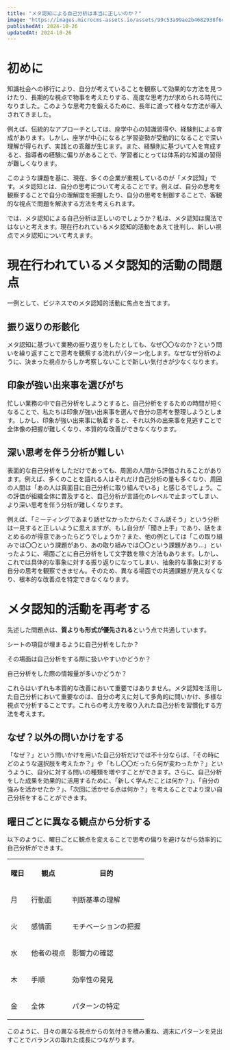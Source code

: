 ```yaml
---
title: "メタ認知による自己分析は本当に正しいのか？"
image: "https://images.microcms-assets.io/assets/99c53a99ae2b4682938f6c435d83e3d9/9ddec6b5ec3c45fa883f9c2be0e335e3/Microsoft-Fluentui-Emoji-3d-Wrench-3d.1024.png"
publishedAt: 2024-10-26
updatedAt: 2024-10-26
---
```


<h1 id="h313db3a8b3">初めに</h1><p>知識社会への移行により、自分が考えていることを観察して効果的な方法を見つけたり、長期的な視点で物事を考えたりする、高度な思考力が求められる時代になりました。このような思考力を鍛えるために、長年に渡って様々な方法が導入されてきました。</p><p>例えば、伝統的なアプローチとしては、座学中心の知識習得や、経験則による育成があります。しかし、座学が中心になると学習姿勢が受動的になることで深い理解が得られず、実践との乖離が生じます。また、経験則に基づいて人を育成すると、指導者の経験に偏りがあることで、学習者にとっては体系的な知識の習得が難しくなります。</p><p>このような課題を基に、現在、多くの企業が重視しているのが「メタ認知」です。メタ認知とは、自分の思考について考えることです。例えば、自分の思考を観察することで自分の理解度を把握したり、自分の思考を制御することで、客観的な視点で問題を解決する方法を考えられます。</p><p>では、メタ認知による自己分析は正しいのでしょうか？私は、メタ認知は魔法ではないと考えます。現在行われているメタ認知的活動をあえて批判し、新しい視点でメタ認知について考えます。</p><h1 id="h61c165332b">現在行われているメタ認知的活動の問題点</h1><p>一例として、ビジネスでのメタ認知的活動に焦点を当てます。</p><h2 id="h9f07d29607">振り返りの形骸化</h2><p>メタ認知に基づいて業務の振り返りをしたとしても、なぜ〇〇なのか？という問いを繰り返すことで思考を観察する流れがパターン化します。なぜなぜ分析のように、決まった視点からしか考察しないことで新しい気付きが少なくなります。</p><h2 id="h8e0ce2e0f4">印象が強い出来事を選びがち</h2><p>忙しい業務の中で自己分析をしようとすると、自己分析をするための時間が短くなることで、私たちは印象が強い出来事を選んで自分の思考を整理しようとします。しかし、印象が強い出来事に執着すると、それ以外の出来事を見逃すことで全体像の把握が難しくなり、本質的な改善ができなくなります。</p><h2 id="h8692af5f92">深い思考を伴う分析が難しい</h2><p>表面的な自己分析をしただけであっても、周囲の人間から評価されることがあります。例えば、多くのことを語れる人はそれだけ自己分析の量も多くなり、周囲の人間は「あの人は真面目に自己分析に取り組んでいる」と感じるでしょう。この評価が組織全体に普及すると、自己分析が言語化のレベルで止まってしまい、より深い思考を伴う分析が難しくなります。</p><p>例えば、「ミーティングであまり話せなかったからたくさん話そう」という分析は一見すると正しいように思えますが、もし自分が「聞き上手」であり、話をまとめるのが得意であったらどうでしょうか？また、他の例としては「この取り組みでは〇〇という課題があり、あの取り組みでは〇〇という課題があり…」といったように、場面ごとに自己分析をして文字数を稼ぐ方法もあります。しかし、これでは具体的な事象に対する振り返りになってしまい、抽象的な事象に対する自分の思考を観察できません。そのため、異なる場面での共通課題が見えなくなり、根本的な改善点を特定できなくなります。</p><h1 id="h251e5a7347">メタ認知的活動を再考する</h1><p>先述した問題点は、<strong>質よりも形式が優先される</strong>という点で共通しています。</p><p></p><p>シートの項目が埋まるように自己分析をしたか？</p><p>その場面は自己分析をする際に扱いやすいかどうか？</p><p>自己分析をした際の情報量が多いかどうか？</p><p></p><p>これらはいずれも本質的な改善において重要ではありません。メタ認知を活用した自己分析において重要なのは、自分の考えに対して多角的に問いかけ、多様な視点で分析することです。これらの考え方を取り入れた自己分析を習慣化する方法を考えます。</p><h2 id="h2ae5040241">なぜ？以外の問いかけをする</h2><p>「なぜ？」という問いかけを用いた自己分析だけでは不十分ならば、「その時にどのような選択肢を考えたか？」や「もし〇〇だったら何が変わったか？」というように、自分に対する問いの種類を増やすことができます。さらに、自己分析をした成果を効果的に活用するために、「新しく学んだことは何か？」、「自分の強みを活かせたか？」、「次回に活かせる点は何か？」を考えることでより深い自己分析をすることができます。</p><h2 id="h2dcc19e8d7">曜日ごとに異なる観点から分析する</h2><p>以下のように、曜日ごとに観点を変えることで思考の偏りを避けながら効率的に自己分析ができます。</p><table><tbody><tr><th colspan="1" rowspan="1"><p>曜日</p></th><th colspan="1" rowspan="1"><p>観点</p></th><th colspan="1" rowspan="1"><p>目的</p></th></tr><tr><td colspan="1" rowspan="1"><p>月</p></td><td colspan="1" rowspan="1"><p>行動面</p></td><td colspan="1" rowspan="1"><p>判断基準の理解</p></td></tr><tr><td colspan="1" rowspan="1"><p>火</p></td><td colspan="1" rowspan="1"><p>感情面</p></td><td colspan="1" rowspan="1"><p>モチベーションの把握</p></td></tr><tr><td colspan="1" rowspan="1"><p>水</p></td><td colspan="1" rowspan="1"><p>他者の視点</p></td><td colspan="1" rowspan="1"><p>影響力の確認</p></td></tr><tr><td colspan="1" rowspan="1"><p>木</p></td><td colspan="1" rowspan="1"><p>手順</p></td><td colspan="1" rowspan="1"><p>効率性の発見</p></td></tr><tr><td colspan="1" rowspan="1"><p>金</p></td><td colspan="1" rowspan="1"><p>全体</p></td><td colspan="1" rowspan="1"><p>パターンの特定</p></td></tr></tbody></table><p>このように、日々の異なる視点からの気付きを積み重ね、週末にパターンを見出すことでバランスの取れた成長につながります。</p>